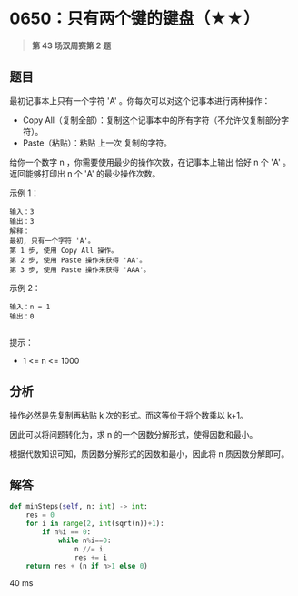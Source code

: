 # 0650：只有两个键的键盘（★★）


> **第 43 场双周赛第 2 题**

## 题目

最初记事本上只有一个字符 'A' 。你每次可以对这个记事本进行两种操作：
- Copy All（复制全部）：复制这个记事本中的所有字符（不允许仅复制部分字符）。
- Paste（粘贴）：粘贴 上一次 复制的字符。

给你一个数字 n ，你需要使用最少的操作次数，在记事本上输出 恰好 n 个 'A' 。
返回能够打印出 n 个 'A' 的最少操作次数。


示例 1：

    输入：3
    输出：3
    解释：
    最初, 只有一个字符 'A'。
    第 1 步, 使用 Copy All 操作。
    第 2 步, 使用 Paste 操作来获得 'AA'。
    第 3 步, 使用 Paste 操作来获得 'AAA'。
示例 2：

    输入：n = 1
    输出：0
     

提示：
- 1 <= n <= 1000

 
## 分析

操作必然是先复制再粘贴 k 次的形式。而这等价于将个数乘以 k+1。

因此可以将问题转化为，求 n 的一个因数分解形式，使得因数和最小。

根据代数知识可知，质因数分解形式的因数和最小，因此将 n 质因数分解即可。

## 解答

```python
def minSteps(self, n: int) -> int:
    res = 0
    for i in range(2, int(sqrt(n))+1):
        if n%i == 0:
            while n%i==0:
                n //= i
                res += i
    return res + (n if n>1 else 0)
```
40 ms

